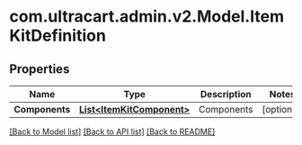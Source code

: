 
# com.ultracart.admin.v2.Model.ItemKitDefinition

## Properties

Name | Type | Description | Notes
------------ | ------------- | ------------- | -------------
**Components** | [**List&lt;ItemKitComponent&gt;**](ItemKitComponent.md) | Components | [optional] 

[[Back to Model list]](../README.md#documentation-for-models)
[[Back to API list]](../README.md#documentation-for-api-endpoints)
[[Back to README]](../README.md)

